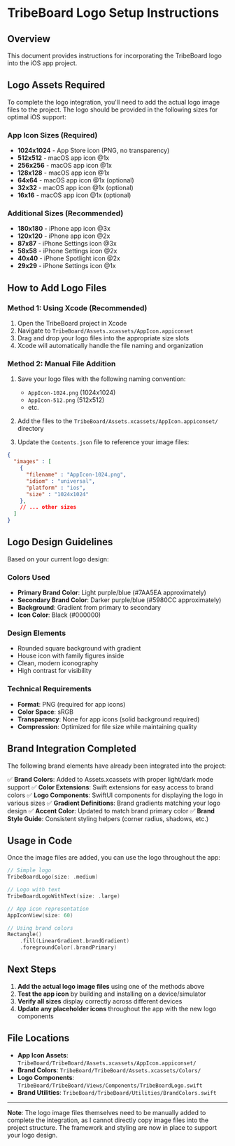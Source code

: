 # TribeBoard Logo Setup Instructions

## Overview
This document provides instructions for incorporating the TribeBoard logo into the iOS app project.

## Logo Assets Required

To complete the logo integration, you'll need to add the actual logo image files to the project. The logo should be provided in the following sizes for optimal iOS support:

### App Icon Sizes (Required)
- **1024x1024** - App Store icon (PNG, no transparency)
- **512x512** - macOS app icon @1x
- **256x256** - macOS app icon @1x  
- **128x128** - macOS app icon @1x
- **64x64** - macOS app icon @1x (optional)
- **32x32** - macOS app icon @1x (optional)
- **16x16** - macOS app icon @1x (optional)

### Additional Sizes (Recommended)
- **180x180** - iPhone app icon @3x
- **120x120** - iPhone app icon @2x
- **87x87** - iPhone Settings icon @3x
- **58x58** - iPhone Settings icon @2x
- **40x40** - iPhone Spotlight icon @2x
- **29x29** - iPhone Settings icon @1x

## How to Add Logo Files

### Method 1: Using Xcode (Recommended)
1. Open the TribeBoard project in Xcode
2. Navigate to `TribeBoard/Assets.xcassets/AppIcon.appiconset`
3. Drag and drop your logo files into the appropriate size slots
4. Xcode will automatically handle the file naming and organization

### Method 2: Manual File Addition
1. Save your logo files with the following naming convention:
   - `AppIcon-1024.png` (1024x1024)
   - `AppIcon-512.png` (512x512)
   - etc.

2. Add the files to the `TribeBoard/Assets.xcassets/AppIcon.appiconset/` directory

3. Update the `Contents.json` file to reference your image files:

```json
{
  "images" : [
    {
      "filename" : "AppIcon-1024.png",
      "idiom" : "universal",
      "platform" : "ios",
      "size" : "1024x1024"
    },
    // ... other sizes
  ]
}
```

## Logo Design Guidelines

Based on your current logo design:

### Colors Used
- **Primary Brand Color**: Light purple/blue (#7AA5EA approximately)
- **Secondary Brand Color**: Darker purple/blue (#5980CC approximately)
- **Background**: Gradient from primary to secondary
- **Icon Color**: Black (#000000)

### Design Elements
- Rounded square background with gradient
- House icon with family figures inside
- Clean, modern iconography
- High contrast for visibility

### Technical Requirements
- **Format**: PNG (required for app icons)
- **Color Space**: sRGB
- **Transparency**: None for app icons (solid background required)
- **Compression**: Optimized for file size while maintaining quality

## Brand Integration Completed

The following brand elements have already been integrated into the project:

✅ **Brand Colors**: Added to Assets.xcassets with proper light/dark mode support
✅ **Color Extensions**: Swift extensions for easy access to brand colors
✅ **Logo Components**: SwiftUI components for displaying the logo in various sizes
✅ **Gradient Definitions**: Brand gradients matching your logo design
✅ **Accent Color**: Updated to match brand primary color
✅ **Brand Style Guide**: Consistent styling helpers (corner radius, shadows, etc.)

## Usage in Code

Once the image files are added, you can use the logo throughout the app:

```swift
// Simple logo
TribeBoardLogo(size: .medium)

// Logo with text
TribeBoardLogoWithText(size: .large)

// App icon representation
AppIconView(size: 60)

// Using brand colors
Rectangle()
    .fill(LinearGradient.brandGradient)
    .foregroundColor(.brandPrimary)
```

## Next Steps

1. **Add the actual logo image files** using one of the methods above
2. **Test the app icon** by building and installing on a device/simulator
3. **Verify all sizes** display correctly across different devices
4. **Update any placeholder icons** throughout the app with the new logo components

## File Locations

- **App Icon Assets**: `TribeBoard/TribeBoard/Assets.xcassets/AppIcon.appiconset/`
- **Brand Colors**: `TribeBoard/TribeBoard/Assets.xcassets/Colors/`
- **Logo Components**: `TribeBoard/TribeBoard/Views/Components/TribeBoardLogo.swift`
- **Brand Utilities**: `TribeBoard/TribeBoard/Utilities/BrandColors.swift`

---

**Note**: The logo image files themselves need to be manually added to complete the integration, as I cannot directly copy image files into the project structure. The framework and styling are now in place to support your logo design.